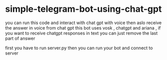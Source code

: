 # simple-telegram-bot-using-chat-gpt
you can run this code and interact with chat gpt with voice then aslo receive the answer in voice from chat gpt
this bot uses vosk , chatgpt and ariana ,
if you want to receive chatgpt responses in text you can just remove the last part of  answer 


first you have to run server.py then you can run your bot and connect to server
